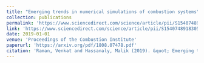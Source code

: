 ```yaml
---
title: "Emerging trends in numerical simulations of combustion systems"
collection: publications
permalink: 'https://www.sciencedirect.com/science/article/pii/S154074891830539X'
link: 'https://www.sciencedirect.com/science/article/pii/S154074891830539X'
date: 2019-01-01
venue: 'Proceedings of the Combustion Institute'
paperurl: 'https://arxiv.org/pdf/1808.07478.pdf'
citation: 'Raman, Venkat and Hassanaly, Malik (2019). &quot; Emerging trends in numerical simulations of combustion systems.&quot; <i>Proceedings of the Combustion Institute</i>. 37(2), 2073-2089.'
---
```

